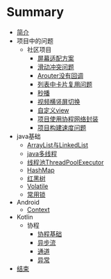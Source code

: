 # Summary

* [简介](README.md)
* 项目中的问题
    * 社区项目
        * [屏幕适配方案](community/屏幕适配方案.md)
        * [滑动冲突问题](community/解决嵌套coordinateLayout与banner滑动冲突.md)
        * [Arouter没有回调](community/处理arouter没有回调问题.md)
        * [列表中卡片复用问题](community/解决多列表复用卡片.md)
        * [秒播](community/秒播方案.md)
        * [视频横竖屏切换](community/视频横竖屏方案.md)
        * [自定义view](community/邀请函.md)
        * [项目使用协程网络封装](community/网络封装.md)
        * [项目构建速度问题](community/加速构建速度.md)
* java基础
    * [ArrayList与LinkedList](java/ArrayList与LinkedList.md)
    * [java多线程](java/多线程概念知识.md)
    * [线程池ThreadPoolExecutor](java/ThreadPoolExecutor源码分析.md)
    * [HashMap](java/HashMap相关.md)
    * [红黑树](java/红黑树搜索算法.md)
    * [Volatile](java/volatile实现原理.md)
    * [常用锁](java/几种常用锁.md)
* Android
    * [Context](Android/Context源码分析.md)
* Kotlin
    * 协程
        * [协程基础](kotlin/基础知识.md)
        * [异步流](kotlin/异步流.md)
        * [通道](kotlin/通道基础.md)
        * [异常](kotlin/异常处理.md)
* [结束](end/README.md)

